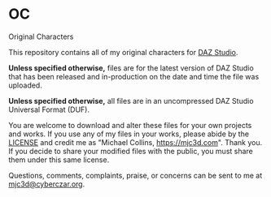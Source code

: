 # OC
Original Characters

This repository contains all of my original characters for [DAZ Studio](https://www.daz3d.com).

**Unless specified otherwise,** files are for the latest version of DAZ Studio that has been released and in-production on the date and time the file was uploaded.

**Unless specified otherwise,** all files are in an uncompressed DAZ Studio Universal Format (DUF).

You are welcome to download and alter these files for your own projects and works. If you use any of my files in your works, please abide by the [LICENSE](LICENSE) and credit me as "Michael Collins, https://mjc3d.com". Thank you. If you decide to share your modified files with the public, you must share them under this same license.

Questions, comments, complaints, praise, or concerns can be sent to me at mjc3d@cyberczar.org.

